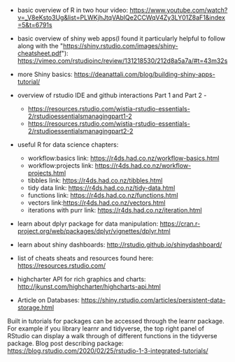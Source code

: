 - basic overview of R in two hour video: https://www.youtube.com/watch?v=_V8eKsto3Ug&list=PLWKjhJtqVAblQe2CCWqV4Zy3LY01Z8aF1&index=5&t=6791s

- basic overview of shiny web apps(I found it particularly helpful to follow along with the "https://shiny.rstudio.com/images/shiny-cheatsheet.pdf"): https://vimeo.com/rstudioinc/review/131218530/212d8a5a7a/#t=43m32s

-  more Shiny basics: https://deanattali.com/blog/building-shiny-apps-tutorial/

- overview of rstudio IDE and github interactions Part 1 and Part 2 -
   - https://resources.rstudio.com/wistia-rstudio-essentials-2/rstudioessentialsmanagingpart1-2
   - https://resources.rstudio.com/wistia-rstudio-essentials-2/rstudioessentialsmanagingpart2-2

- useful R for data science chapters: 
   - workflow:basics link: https://r4ds.had.co.nz/workflow-basics.html
   - workflow:projects link: https://r4ds.had.co.nz/workflow-projects.html
   - tibbles link: https://r4ds.had.co.nz/tibbles.html
   - tidy data link: https://r4ds.had.co.nz/tidy-data.html
   - functions link: https://r4ds.had.co.nz/functions.html
   - vectors link:https://r4ds.had.co.nz/vectors.html
   - iterations with purr link: https://r4ds.had.co.nz/iteration.html

- learn about dplyr package for data manipulation: https://cran.r-project.org/web/packages/dplyr/vignettes/dplyr.html 

- learn about shiny dashboards: http://rstudio.github.io/shinydashboard/

- list of cheats sheats and resources found here: https://resources.rstudio.com/

- highcharter API for rich graphics and charts: http://jkunst.com/highcharter/highcharts-api.html

- Article on Databases: https://shiny.rstudio.com/articles/persistent-data-storage.html

Built in tutorials for packages can be accessed through the learnr package.
For example if you library learnr and tidyverse, the top right panel of RStudio can display a walk through of different functions in the tidyverse package.  Blog post describing package: https://blog.rstudio.com/2020/02/25/rstudio-1-3-integrated-tutorials/
